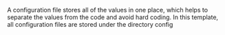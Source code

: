 A configuration file stores all of the values in one place, which helps to separate the values from the code and avoid hard coding. In this template, all configuration files are stored under the directory config